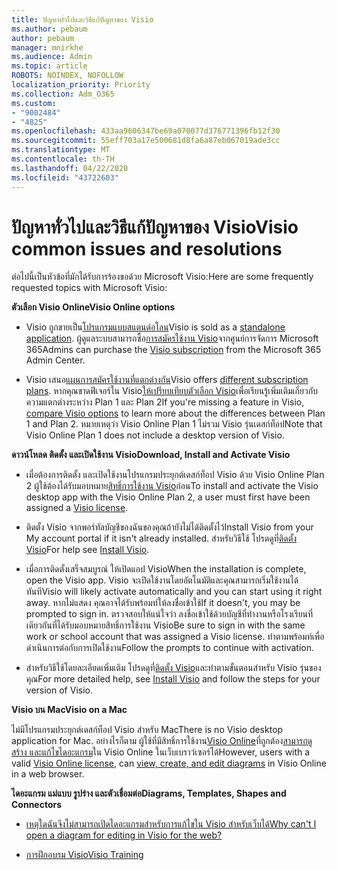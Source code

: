 ```yaml
---
title: ปัญหาทั่วไปและวิธีแก้ปัญหาของ Visio
ms.author: pebaum
author: pebaum
manager: mnirkhe
ms.audience: Admin
ms.topic: article
ROBOTS: NOINDEX, NOFOLLOW
localization_priority: Priority
ms.collection: Adm_O365
ms.custom:
- "9002484"
- "4825"
ms.openlocfilehash: 433aa9606347be69a070077d376771396fb12f30
ms.sourcegitcommit: 55eff703a17e500681d8fa6a87eb067019ade3cc
ms.translationtype: MT
ms.contentlocale: th-TH
ms.lasthandoff: 04/22/2020
ms.locfileid: "43722603"
---
```

# <a name="visio-common-issues-and-resolutions"></a><span data-ttu-id="b4f1c-102">ปัญหาทั่วไปและวิธีแก้ปัญหาของ Visio</span><span class="sxs-lookup"><span data-stu-id="b4f1c-102">Visio common issues and resolutions</span></span>

<span data-ttu-id="b4f1c-103">ต่อไปนี้เป็นหัวข้อที่มักได้รับการร้องขอด้วย Microsoft Visio:</span><span class="sxs-lookup"><span data-stu-id="b4f1c-103">Here are some frequently requested topics with Microsoft Visio:</span></span>

<span data-ttu-id="b4f1c-104">**ตัวเลือก Visio Online**</span><span class="sxs-lookup"><span data-stu-id="b4f1c-104">**Visio Online options**</span></span>

- <span data-ttu-id="b4f1c-105">Visio ถูกขายเป็น[โปรแกรมแบบสแตนด์อโลน](https://products.office.com/visio/flowchart-software)</span><span class="sxs-lookup"><span data-stu-id="b4f1c-105">Visio is sold as a [standalone application](https://products.office.com/visio/flowchart-software).</span></span> <span data-ttu-id="b4f1c-106">ผู้ดูแลระบบสามารถซื้อ[การสมัครใช้งาน Visio](https://docs.microsoft.com/alchemyinsights/purchase-visio-subscription)จากศูนย์การจัดการ Microsoft 365</span><span class="sxs-lookup"><span data-stu-id="b4f1c-106">Admins can purchase the [Visio subscription](https://docs.microsoft.com/alchemyinsights/purchase-visio-subscription) from the Microsoft 365 Admin Center.</span></span>

- <span data-ttu-id="b4f1c-107">Visio เสนอ[แผนการสมัครใช้งานที่แตกต่างกัน](https://products.office.com/visio/microsoft-visio-plans-and-pricing-compare-visio-options)</span><span class="sxs-lookup"><span data-stu-id="b4f1c-107">Visio offers [different subscription plans](https://products.office.com/visio/microsoft-visio-plans-and-pricing-compare-visio-options).</span></span> <span data-ttu-id="b4f1c-108">หากคุณขาดฟีเจอร์ใน Visio[ให้เปรียบเทียบตัวเลือก Visio](https://products.office.com/visio/microsoft-visio-plans-and-pricing-compare-visio-options)เพื่อเรียนรู้เพิ่มเติมเกี่ยวกับความแตกต่างระหว่าง Plan 1 และ Plan 2</span><span class="sxs-lookup"><span data-stu-id="b4f1c-108">If you're missing a feature in Visio, [compare Visio options](https://products.office.com/visio/microsoft-visio-plans-and-pricing-compare-visio-options) to learn more about the differences between Plan 1 and Plan 2.</span></span>  <span data-ttu-id="b4f1c-109">หมายเหตุว่า Visio Online Plan 1 ไม่รวม Visio รุ่นเดสก์ท็อป</span><span class="sxs-lookup"><span data-stu-id="b4f1c-109">Note that Visio Online Plan 1 does not include a desktop version of Visio.</span></span>

<span data-ttu-id="b4f1c-110">**ดาวน์โหลด ติดตั้ง และเปิดใช้งาน Visio**</span><span class="sxs-lookup"><span data-stu-id="b4f1c-110">**Download, Install and Activate Visio**</span></span>

- <span data-ttu-id="b4f1c-111">เมื่อต้องการติดตั้ง และเปิดใช้งานโปรแกรมประยุกต์เดสก์ท็อป Visio ด้วย Visio Online Plan 2 ผู้ใช้ต้องได้รับมอบหมาย[สิทธิ์การใช้งาน Visio](https://docs.microsoft.com/office365/admin/subscriptions-and-billing/assign-licenses-to-users)ก่อน</span><span class="sxs-lookup"><span data-stu-id="b4f1c-111">To install and activate the Visio desktop app with the Visio Online Plan 2, a user must first have been assigned a [Visio license](https://docs.microsoft.com/office365/admin/subscriptions-and-billing/assign-licenses-to-users).</span></span>

- <span data-ttu-id="b4f1c-112">ติดตั้ง Visio จากพอร์ทัลบัญชีของฉันของคุณถ้ายังไม่ได้ติดตั้งไว้</span><span class="sxs-lookup"><span data-stu-id="b4f1c-112">Install Visio from your My account portal if it isn't already installed.</span></span> <span data-ttu-id="b4f1c-113">สําหรับวิธีใช้ โปรดดูที่[ติดตั้ง Visio](https://support.office.com/article/f98f21e3-aa02-4827-9167-ddab5b025710)</span><span class="sxs-lookup"><span data-stu-id="b4f1c-113">For help see [Install Visio](https://support.office.com/article/f98f21e3-aa02-4827-9167-ddab5b025710).</span></span>

- <span data-ttu-id="b4f1c-114">เมื่อการติดตั้งเสร็จสมบูรณ์ ให้เปิดแอป Visio</span><span class="sxs-lookup"><span data-stu-id="b4f1c-114">When the installation is complete, open the Visio app.</span></span> <span data-ttu-id="b4f1c-115">Visio จะเปิดใช้งานโดยอัตโนมัติและคุณสามารถเริ่มใช้งานได้ทันที</span><span class="sxs-lookup"><span data-stu-id="b4f1c-115">Visio will likely activate automatically and you can start using it right away.</span></span> <span data-ttu-id="b4f1c-116">หากไม่แสดง คุณอาจได้รับพร้อมท์ให้ลงชื่อเข้าใช้</span><span class="sxs-lookup"><span data-stu-id="b4f1c-116">If it doesn't, you may be prompted to sign in.</span></span> <span data-ttu-id="b4f1c-117">ตรวจสอบให้แน่ใจว่า ลงชื่อเข้าใช้ด้วยบัญชีที่ทํางานหรือโรงเรียนที่เดียวกันที่ได้รับมอบหมายสิทธิ์การใช้งาน Visio</span><span class="sxs-lookup"><span data-stu-id="b4f1c-117">Be sure to sign in with the same work or school account that was assigned a Visio license.</span></span> <span data-ttu-id="b4f1c-118">ทําตามพร้อมท์เพื่อดําเนินการต่อกับการเปิดใช้งาน</span><span class="sxs-lookup"><span data-stu-id="b4f1c-118">Follow the prompts to continue with activation.</span></span>

- <span data-ttu-id="b4f1c-119">สําหรับวิธีใช้โดยละเอียดเพิ่มเติม โปรดดูที่[ติดตั้ง Visio](https://support.office.com/article/f98f21e3-aa02-4827-9167-ddab5b025710)และทําตามขั้นตอนสําหรับ Visio รุ่นของคุณ</span><span class="sxs-lookup"><span data-stu-id="b4f1c-119">For more detailed help, see [Install Visio](https://support.office.com/article/f98f21e3-aa02-4827-9167-ddab5b025710) and follow the steps for your version of Visio.</span></span>

<span data-ttu-id="b4f1c-120">**Visio บน Mac**</span><span class="sxs-lookup"><span data-stu-id="b4f1c-120">**Visio on a Mac**</span></span>

<span data-ttu-id="b4f1c-121">ไม่มีโปรแกรมประยุกต์เดสก์ท็อป Visio สําหรับ Mac</span><span class="sxs-lookup"><span data-stu-id="b4f1c-121">There is no Visio desktop application for Mac.</span></span> <span data-ttu-id="b4f1c-122">อย่างไรก็ตาม ผู้ใช้ที่มีสิทธิ์การใช้งาน[Visio Online](https://docs.microsoft.com/office365/admin/subscriptions-and-billing/assign-licenses-to-users)ที่ถูกต้อง[สามารถดู สร้าง และแก้ไขไดอะแกรม](https://support.office.com/article/06f04845-91b8-4e8f-881f-a43c970735fc)ใน Visio Online ในเว็บเบราว์เซอร์ได้</span><span class="sxs-lookup"><span data-stu-id="b4f1c-122">However, users with a valid [Visio Online license](https://docs.microsoft.com/office365/admin/subscriptions-and-billing/assign-licenses-to-users), can [view, create, and edit diagrams](https://support.office.com/article/06f04845-91b8-4e8f-881f-a43c970735fc) in Visio Online in a web browser.</span></span>

<span data-ttu-id="b4f1c-123">**ไดอะแกรม แม่แบบ รูปร่าง และตัวเชื่อมต่อ**</span><span class="sxs-lookup"><span data-stu-id="b4f1c-123">**Diagrams, Templates, Shapes and Connectors**</span></span>

- [<span data-ttu-id="b4f1c-124">เหตุใดฉันจึงไม่สามารถเปิดไดอะแกรมสําหรับการแก้ไขใน Visio สําหรับเว็บได้</span><span class="sxs-lookup"><span data-stu-id="b4f1c-124">Why can't I open a diagram for editing in Visio for the web?</span></span>](https://support.microsoft.com/office/ea4a23d3-21d3-4878-945e-cf1be4140357)

- [<span data-ttu-id="b4f1c-125">การฝึกอบรม Visio</span><span class="sxs-lookup"><span data-stu-id="b4f1c-125">Visio Training</span></span>](https://support.office.com/article/visio-training-e058bcfa-1d90-4653-afc6-e84d54cf94a6)
